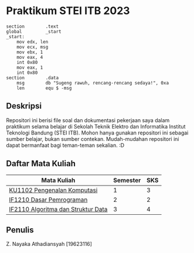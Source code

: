 # Praktikum STEI ITB 2023
```assembly
section        .text         
global         _start          
_start:
    mov edx, len 
    mov ecx, msg 
    mov ebx, 1
    mov eax, 4
    int 0x80
    mov eax, 1
    int 0x80
section        .data             
    msg        db "Sugeng rawuh, rencang-rencang sedaya!", 0xa
    len        equ $ -msg
```
## Deskripsi
Repositori ini berisi file soal dan dokumentasi pekerjaan saya dalam praktikum selama belajar di Sekolah Teknik Elektro dan Informatika Institut Teknologi Bandung (STEI ITB). Mohon hanya gunakan repositori ini sebagai sumber belajar, bukan sumber contekan. Mudah-mudahan repositori ini dapat bermanfaat bagi teman-teman sekalian. :D

## Daftar Mata Kuliah
Mata Kuliah                                                 |Semester   |SKS|
|-----------------------------------------------------------|-----------|---|
[KU1102 Pengenalan Komputasi](./KU1102_Pengkom)             |1          |3  |
[IF1210 Dasar Pemrograman](./IF1210_Daspro/)                |2          |2  |
[IF2110 Algoritma dan Struktur Data](./IF2110_Alstrukdat/)  |3          |4  |

## Penulis
Z. Nayaka Athadiansyah [19623116]
